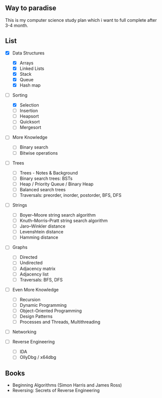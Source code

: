 ## Way to paradise

This is my computer science study plan which i want to full complete after 3-4 month.

## List

- [x] Data Structures
  - [x] Arrays
  - [x] Linked Lists
  - [x] Stack
  - [x] Queue
  - [x] Hash map

- [ ] Sorting
  - [x] Selection
  - [ ] Insertion
  - [ ] Heapsort
  - [ ] Quicksort
  - [ ] Mergesort

- [ ] More Knowledge
  - [ ] Binary search
  - [ ] Bitwise operations

- [ ] Trees
  - [ ] Trees - Notes & Background
  - [ ] Binary search trees: BSTs
  - [ ] Heap / Priority Queue / Binary Heap
  - [ ] Balanced search trees
  - [ ] Traversals: preorder, inorder, postorder, BFS, DFS

- [ ] Strings
  - [ ] Boyer–Moore string search algorithm
  - [ ] Knuth–Morris–Pratt string search algorithm
  - [ ] Jaro–Winkler distance
  - [ ] Levenshtein distance
  - [ ] Hamming distance

- [ ] Graphs
  - [ ] Directed
  - [ ] Undirected
  - [ ] Adjacency matrix
  - [ ] Adjacency list
  - [ ] Traversals: BFS, DFS

- [ ] Even More Knowledge
  - [ ] Recursion
  - [ ] Dynamic Programming
  - [ ] Object-Oriented Programming
  - [ ] Design Patterns
  - [ ] Processes and Threads, Multithreading

- [ ] Networking

- [ ] Reverse Engineering
  - [ ] IDA
  - [ ] OllyDbg / x64dbg

## Books

- Beginning Algorithms (Simon Harris and James Ross)
- Reversing: Secrets of Reverse Engineering